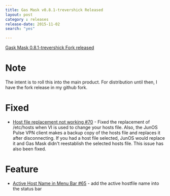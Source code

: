 ```yaml
---
title: Gas Mask v0.8.1-trevershick Released
layout: post
category : releases
release-date: 2015-11-02
search: "yes"

---
```



[Gask Mask 0.8.1-trevershick Fork released](https://github.com/trevershick/gasmask/releases)

# Note

The intent is to roll this into the main product.  For distribution until then, I have the fork release in my github fork.

# Fixed

* [Host file replacement not working #70](https://github.com/2ndalpha/gasmask/pull/70) - Fixed the replacement of /etc/hosts when VI is used to change your hosts file.   Also, the JunOS Pulse VPN client makes a backup copy of the hosts file and replaces it after disconnecting.  If you had a host file selected, JunOS would replace it and Gas Mask didn't reestablish the selected hosts file. This issue has also been fixed.

# Feature

* [Active Host Name in Menu Bar #65](https://github.com/2ndalpha/gasmask/issues/65) - add the active hostfile name into the status bar
